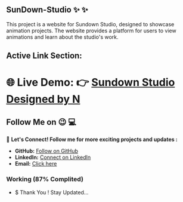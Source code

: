 ## SunDown-Studio :sparkles: :sparkles:
This project is a website for Sundown Studio, designed to showcase animation projects. The website provides a platform for users to view animations and learn about the studio's work.

## Active Link Section:

# 🌐 **Live Demo:**  :point_right: [Sundown Studio Designed by N]() 

## Follow Me on 😉  :computer:

🚀 **Let's Connect! Follow me for more exciting projects and updates :**

- **GitHub:**  [Follow on GitHub](https://github.com/Nishikant4246)
- **LinkedIn:** [Connect on LinkedIn](https://www.linkedin.com/in/nishikant-v-kshirsagar-483a2b259/)
- **Email:**  [Click here ](nishikantkshirsgar22@gmail.com)

### Working (87% Complited)

- $ Thank You ! Stay Updated...
